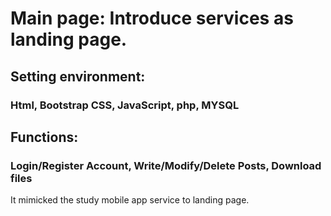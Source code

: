
# Main page: Introduce services as landing page.

## Setting environment: 
### Html, Bootstrap CSS, JavaScript, php, MYSQL

## Functions: 
### Login/Register Account, Write/Modify/Delete Posts, Download files

It mimicked the study mobile app service to landing page.

